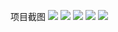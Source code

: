 项目截图
![]('./public/img/Snipaste_2021-01-03_17-14-24.png')
![]('./public/img/Snipaste_2021-01-03_17-14-38.png')
![]('./public/img/Snipaste_2021-01-03_17-25-20.png')
![]('./public/img/Snipaste_2021-01-03_17-25-30.png')
![]('./public/img/Snipaste_2021-01-03_17-25-41.png')